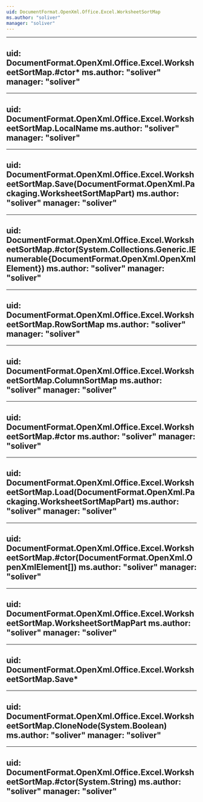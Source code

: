 ```yaml
---
uid: DocumentFormat.OpenXml.Office.Excel.WorksheetSortMap
ms.author: "soliver"
manager: "soliver"
---
```


---
uid: DocumentFormat.OpenXml.Office.Excel.WorksheetSortMap.#ctor*
ms.author: "soliver"
manager: "soliver"
---

---
uid: DocumentFormat.OpenXml.Office.Excel.WorksheetSortMap.LocalName
ms.author: "soliver"
manager: "soliver"
---

---
uid: DocumentFormat.OpenXml.Office.Excel.WorksheetSortMap.Save(DocumentFormat.OpenXml.Packaging.WorksheetSortMapPart)
ms.author: "soliver"
manager: "soliver"
---

---
uid: DocumentFormat.OpenXml.Office.Excel.WorksheetSortMap.#ctor(System.Collections.Generic.IEnumerable{DocumentFormat.OpenXml.OpenXmlElement})
ms.author: "soliver"
manager: "soliver"
---

---
uid: DocumentFormat.OpenXml.Office.Excel.WorksheetSortMap.RowSortMap
ms.author: "soliver"
manager: "soliver"
---

---
uid: DocumentFormat.OpenXml.Office.Excel.WorksheetSortMap.ColumnSortMap
ms.author: "soliver"
manager: "soliver"
---

---
uid: DocumentFormat.OpenXml.Office.Excel.WorksheetSortMap.#ctor
ms.author: "soliver"
manager: "soliver"
---

---
uid: DocumentFormat.OpenXml.Office.Excel.WorksheetSortMap.Load(DocumentFormat.OpenXml.Packaging.WorksheetSortMapPart)
ms.author: "soliver"
manager: "soliver"
---

---
uid: DocumentFormat.OpenXml.Office.Excel.WorksheetSortMap.#ctor(DocumentFormat.OpenXml.OpenXmlElement[])
ms.author: "soliver"
manager: "soliver"
---

---
uid: DocumentFormat.OpenXml.Office.Excel.WorksheetSortMap.WorksheetSortMapPart
ms.author: "soliver"
manager: "soliver"
---

---
uid: DocumentFormat.OpenXml.Office.Excel.WorksheetSortMap.Save*
---

---
uid: DocumentFormat.OpenXml.Office.Excel.WorksheetSortMap.CloneNode(System.Boolean)
ms.author: "soliver"
manager: "soliver"
---

---
uid: DocumentFormat.OpenXml.Office.Excel.WorksheetSortMap.#ctor(System.String)
ms.author: "soliver"
manager: "soliver"
---
